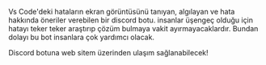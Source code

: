 Vs Code'deki hataların ekran görüntüsünü tanıyan, algılayan ve hata hakkında öneriler verebilen bir discord botu.
insanlar üşengeç olduğu için hatayı teker teker araştırıp çözüm bulmaya vakit ayırmayacaklardır.
Bundan dolayı bu bot insanlara çok yardımcı olacak.

Discord botuna web sitem üzerinden ulaşım sağlanabilecek!
